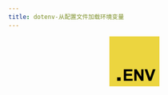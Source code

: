 ```yaml
---
title: dotenv-从配置文件加载环境变量
---
```


<p align="center">
  <a href="javascript:void();" target="_blank" rel="noopener noreferrer">
    <img width="100" src="./photo-dotenv.png" alt="dotenv">
  </a>
</p>
